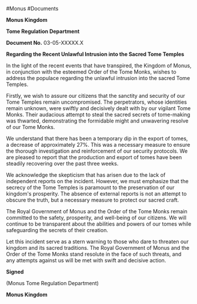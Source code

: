 #Monus #Documents

**Monus Kingdom**

**Tome Regulation Department**

**Document No.** 03-05-XXXXX.X

**Regarding the Recent Unlawful Intrusion into the Sacred Tome Temples**

In the light of the recent events that have transpired, the Kingdom of Monus, in conjunction with the esteemed Order of the Tome Monks, wishes to address the populace regarding the unlawful intrusion into the sacred Tome Temples.

Firstly, we wish to assure our citizens that the sanctity and security of our Tome Temples remain uncompromised. The perpetrators, whose identities remain unknown, were swiftly and decisively dealt with by our vigilant Tome Monks. Their audacious attempt to steal the sacred secrets of tome-making was thwarted, demonstrating the formidable might and unwavering resolve of our Tome Monks.

We understand that there has been a temporary dip in the export of tomes, a decrease of approximately 27%. This was a necessary measure to ensure the thorough investigation and reinforcement of our security protocols. We are pleased to report that the production and export of tomes have been steadily recovering over the past three weeks.

We acknowledge the skepticism that has arisen due to the lack of independent reports on the incident. However, we must emphasize that the secrecy of the Tome Temples is paramount to the preservation of our kingdom's prosperity. The absence of external reports is not an attempt to obscure the truth, but a necessary measure to protect our sacred craft.

The Royal Government of Monus and the Order of the Tome Monks remain committed to the safety, prosperity, and well-being of our citizens. We will continue to be transparent about the abilities and powers of our tomes while safeguarding the secrets of their creation.

Let this incident serve as a stern warning to those who dare to threaten our kingdom and its sacred traditions. The Royal Government of Monus and the Order of the Tome Monks stand resolute in the face of such threats, and any attempts against us will be met with swift and decisive action.

**Signed**

(Monus Tome Regulation Department)

**Monus Kingdom**